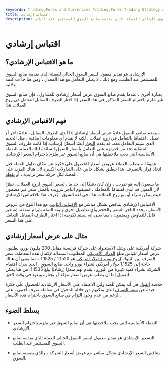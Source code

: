```yaml
---
keywords: Trading,Forex and Currencies Trading,Forex Trading Strategy and Education,Strategy and Education
title: اقتباس إرشادي
description: التسعير الإرشادي هو تقدير معقول لسعر السوق الحالي للعملة الذي يقدمه صانع السوق للمستثمر عند الطلب.
---
```


# اقتباس إرشادي
## ما هو الاقتباس الإرشادي؟

الإرشادي هو تقدير معقول لسعر السوق الحالي [للعملة](/currency) الذي يقدمه [صانع السوق](/marketmaker) للمستثمر عند الطلب. ومع ذلك ، لا يمكن التعامل مع هذا المعدل ، ومن هنا جاءت كلمة دلالية.

بعبارة أخرى ، عندما يقدم صانع السوق عرض أسعار إرشادي للمتداول ، فإن صانع السوق غير ملزم باحترام السعر المذكور في هذا السعر إذا اختار الطرف المقابل التعامل في [زوج العملات هذا](/currencypair).

## فهم الاقتباس الإرشادي

سيقدم صانعو السوق عادةً عرض أسعار إرشادي إذا أبدى الطرف المقابل ، عادةً تاجر أو عميل ، اهتمامًا بالتعامل في زوج عملات ، لكنه لا يقدم أي معلومات إضافية ، مثل الحجم الذي سيتم التعامل معه. قد يقدم [التجار](/dealer) أيضًا أسعارًا إرشادية إذا كانت ظروف السوق المتقلبة تحد من قدرتهم على التعامل بأسعار السوق السائدة لتلك العملة. النقطة الأساسية التي يجب ملاحظتها هي أن صانع السوق غير ملزم باحترام السعر الإرشادي.

عمومًا. سيطلب العملاء عروض أسعار للحصول على فكرة عن مكان تداول العملة قبل اتخاذ قرار بالتصرف. هذا ينطبق بشكل خاص على التداولات الكبيرة لأن هناك المزيد على المحك لكل حركة سعر تزايدية ، أو [نقطة](/pip).

ما يسعون إليه هو تقريب ، وإن كان دقيقًا إلى حد ما ، لسعر السوق لزوج العملات. نظرًا لأن العميل قد أبدى اهتمامًا بالمعاملة ، فسيقوم التاجر بتزويده بأفضل سعر غير مضمون حيث يمكن شراء أو بيع زوج العملات هذا. في لغة السوق ، يُعرف هذا بالاقتباس الإرشادي

الاقتباس الإرشادي يتناقض بشكل مباشر مع [الاقتباس الثابت](/firmquote). مع هذا النوع من عروض الأسعار ، يحدد التاجر السعر والحجم وأي تفاصيل أخرى وثيقة الصلة بإبرام صفقة. إنه غير قابل للتفاوض ومضمون ، مما يعني أنه سيتم تكريمه إذا اختار الطرف المقابل التعامل على هذا السعر.

## مثال على عرض أسعار إرشادي

شركة أمريكية على وشك الاستحواذ على شركة فرنسية مقابل 200 مليون [يورو](/euro). يطلبون عرض أسعار لقياس مبلغ [الدولار الأمريكي](/usd-united-states-dollar) المطلوب استبداله لإكمال هذه المعاملة. سعر الصرف بين البنوك [لزوج يورو / دولار أمريكي](/eur-usd-euro-us-dollar-currency-pair) هو 1.1520 / 1.1525 ، مما يعني أن هناك حاجة إلى 1.1525 دولار أمريكي لشراء يورو واحد. صانع السوق ، الذي يدرك اهتمام الشركة بشراء كمية كبيرة من اليورو ، يقدم لهم سعرًا إرشاديًا يبلغ 1.1535. من هنا يمكن للعميل إما أن يطلب عرض أسعار مؤكد أو يجتازه ويعود في وقت لاحق.

خلاصة [القول](/bottomline) هي أنه يمكن للمتداولين الاعتماد على الأسعار الإرشادية للحصول على فكرة جيدة عن [سعر الصرف](/exchangerate) الذي يمكنهم من خلاله الدخول في معاملة صرف أجنبي ، على الرغم من عدم وجود التزام من صانع السوق باحترام هذه الأسعار.

## يسلط الضوء

- النقطة الأساسية التي يجب ملاحظتها هي أن صانع السوق غير ملزم باحترام السعر الإرشادي.

- التسعير الإرشادي هو تقدير معقول لسعر السوق الحالي للعملة الذي يقدمه صانع السوق للمستثمر عند الطلب.

- يتناقض السعر الإرشادي بشكل مباشر مع عرض أسعار الشركة ، والذي يضمنه صانع السوق.

